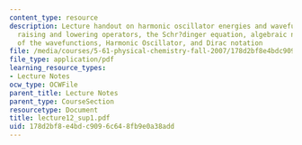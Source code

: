 ```yaml
---
content_type: resource
description: Lecture handout on harmonic oscillator energies and wavefunctions via
  raising and lowering operators, the Schr?dinger equation, algebraic normalization
  of the wavefunctions, Harmonic Oscillator, and Dirac notation
file: /media/courses/5-61-physical-chemistry-fall-2007/178d2bf8e4bdc9096c648fb9e0a38add_lecture12_sup1.pdf
file_type: application/pdf
learning_resource_types:
- Lecture Notes
ocw_type: OCWFile
parent_title: Lecture Notes
parent_type: CourseSection
resourcetype: Document
title: lecture12_sup1.pdf
uid: 178d2bf8-e4bd-c909-6c64-8fb9e0a38add
---
```

